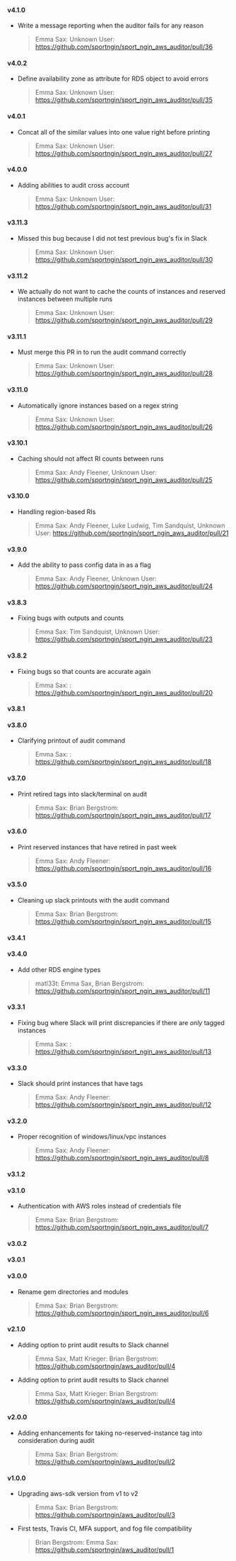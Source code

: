 #### v4.1.0
* Write a message reporting when the auditor fails for any reason

  > Emma Sax: Unknown User: https://github.com/sportngin/sport_ngin_aws_auditor/pull/36

#### v4.0.2
* Define availability zone as attribute for RDS object to avoid errors

  > Emma Sax: Unknown User: https://github.com/sportngin/sport_ngin_aws_auditor/pull/35

#### v4.0.1
* Concat all of the similar values into one value right before printing

  > Emma Sax: Unknown User: https://github.com/sportngin/sport_ngin_aws_auditor/pull/27

#### v4.0.0
* Adding abilities to audit cross account

  > Emma Sax: Unknown User: https://github.com/sportngin/sport_ngin_aws_auditor/pull/31

#### v3.11.3
* Missed this bug because I did not test previous bug's fix in Slack

  > Emma Sax: Unknown User: https://github.com/sportngin/sport_ngin_aws_auditor/pull/30

#### v3.11.2
* We actually do not want to cache the counts of instances and reserved instances between multiple runs

  > Emma Sax: Unknown User: https://github.com/sportngin/sport_ngin_aws_auditor/pull/29

#### v3.11.1
* Must merge this PR in to run the audit command correctly

  > Emma Sax: Unknown User: https://github.com/sportngin/sport_ngin_aws_auditor/pull/28

#### v3.11.0
* Automatically ignore instances based on a regex string

  > Emma Sax: Unknown User: https://github.com/sportngin/sport_ngin_aws_auditor/pull/26

#### v3.10.1
* Caching should not affect RI counts between runs

  > Emma Sax: Andy Fleener, Unknown User: https://github.com/sportngin/sport_ngin_aws_auditor/pull/25

#### v3.10.0
* Handling region-based RIs

  > Emma Sax: Andy Fleener, Luke Ludwig, Tim Sandquist, Unknown User: https://github.com/sportngin/sport_ngin_aws_auditor/pull/21

#### v3.9.0
* Add the ability to pass config data in as a flag

  > Emma Sax: Andy Fleener, Unknown User: https://github.com/sportngin/sport_ngin_aws_auditor/pull/24

#### v3.8.3
* Fixing bugs with outputs and counts

  > Emma Sax: Tim Sandquist, Unknown User: https://github.com/sportngin/sport_ngin_aws_auditor/pull/23

#### v3.8.2
* Fixing bugs so that counts are accurate again

  > Emma Sax: : https://github.com/sportngin/sport_ngin_aws_auditor/pull/20

#### v3.8.1
#### v3.8.0
* Clarifying printout of audit command

  > Emma Sax: : https://github.com/sportngin/sport_ngin_aws_auditor/pull/18

#### v3.7.0
* Print retired tags into slack/terminal on audit

  > Emma Sax: Brian Bergstrom: https://github.com/sportngin/sport_ngin_aws_auditor/pull/17

#### v3.6.0
* Print reserved instances that have retired in past week

  > Emma Sax: Andy Fleener: https://github.com/sportngin/sport_ngin_aws_auditor/pull/16

#### v3.5.0
* Cleaning up slack printouts with the audit command

  > Emma Sax: Brian Bergstrom: https://github.com/sportngin/sport_ngin_aws_auditor/pull/15

#### v3.4.1
#### v3.4.0
* Add other RDS engine types

  > matl33t: Emma Sax, Brian Bergstrom: https://github.com/sportngin/sport_ngin_aws_auditor/pull/11

#### v3.3.1
* Fixing bug where Slack will print discrepancies if there are *only* tagged instances

  > Emma Sax: : https://github.com/sportngin/sport_ngin_aws_auditor/pull/13

#### v3.3.0
* Slack should print instances that have tags

  > Emma Sax: Andy Fleener: https://github.com/sportngin/sport_ngin_aws_auditor/pull/12

#### v3.2.0
* Proper recognition of windows/linux/vpc instances

  > Emma Sax: Andy Fleener: https://github.com/sportngin/sport_ngin_aws_auditor/pull/8

#### v3.1.2
#### v3.1.0
* Authentication with AWS roles instead of credentials file

  > Emma Sax: Brian Bergstrom: https://github.com/sportngin/sport_ngin_aws_auditor/pull/7

#### v3.0.2
#### v3.0.1
#### v3.0.0
* Rename gem directories and modules

  > Emma Sax: Brian Bergstrom: https://github.com/sportngin/sport_ngin_aws_auditor/pull/6

#### v2.1.0
* Adding option to print audit results to Slack channel

  > Emma Sax, Matt Krieger: Brian Bergstrom: https://github.com/sportngin/aws_auditor/pull/4

* Adding option to print audit results to Slack channel

  > Emma Sax, Matt Krieger: Brian Bergstrom: https://github.com/sportngin/aws_auditor/pull/4

#### v2.0.0
* Adding enhancements for taking no-reserved-instance tag into consideration during audit

  > Emma Sax: Brian Bergstrom: https://github.com/sportngin/aws_auditor/pull/2

#### v1.0.0
* Upgrading aws-sdk version from v1 to v2

  > Emma Sax: Brian Bergstrom: https://github.com/sportngin/aws_auditor/pull/3

* First tests, Travis CI, MFA support, and fog file compatibility

  > Brian Bergstrom: Emma Sax: https://github.com/sportngin/aws_auditor/pull/1
